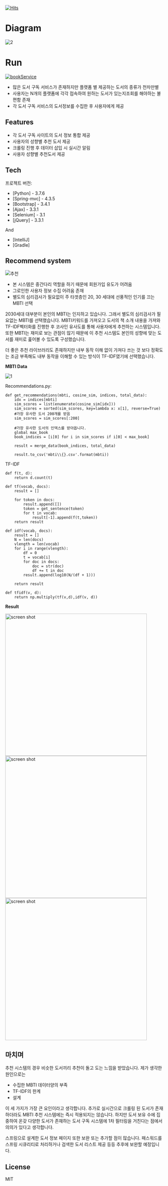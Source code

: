[![Hits](https://hits.seeyoufarm.com/api/count/incr/badge.svg?url=https%3A%2F%2Fgithub.com%2FMelRanG%2FbookService&count_bg=%2379C83D&title_bg=%23555555&icon=&icon_color=%23E7E7E7&title=hits&edge_flat=false)](https://hits.seeyoufarm.com)

# Diagram
![2](https://user-images.githubusercontent.com/62234293/112092924-e6ba4d80-8bdb-11eb-8516-84768c1a5cc3.PNG)

# Run
[![bookService](https://img.youtube.com/vi/p55YEyQ-RiQ/0.jpg)](https://www.youtube.com/watch?v=p55YEyQ-RiQ)

 - 많은 도서 구독 서비스가 존재하지만 플랫폼 별 제공하는 도서의 종류가 천차만별 
 - 사용자는 N개의 플랫폼에 각각 접속하여 원하는 도서가 있는지조회를 해야하는 불편함 존재
 - 각 도서 구독 서비스의 도서정보를 수집한 후 사용자에게 제공

## Features

- 각 도서 구독 사이트의 도서 정보 통합 제공
- 사용자의 성향별 추천 도서 제공
- 크롤링 진행 후 데이터 삽입 시 실시간 알림
- 사용자 성향별 추천도서 제공

## Tech

프로젝트 버전:

- [Python] - 3.7.6
- [Spring-mvc] - 4.3.5
- [Bootstrap] - 3.4.1
- [Ajax] - 3.3.1
- [Selenium] - 3.1
- [jQuery] - 3.3.1

And

- [IntelliJ]
- [Gradle]


## Recommend system

![추천](https://user-images.githubusercontent.com/62234293/112092621-3cdac100-8bdb-11eb-9f17-162ba4c05ace.png)


- 본 시스템은 중간다리 역할을 하기 때문에 회원가입 유도가 어려움
- 그로인한 사용자 정보 수집 어려움 존재
- 별도의 심리검사가 필요없이 주 타겟층인 20, 30 세대에 선풍적인 인기를 끄는 MBTI 선택

2030세대 대부분이 본인의 MBTI는 인지하고 있습니다. 그래서 별도의 심리검사가 필요없는 MBTI를
선택했습니다. MBTI키워드를 가져오고 도서의 책 소개 내용을 가져와 TF-IDF벡터화를 진행한 후 코사인
유사도를 통해 사용자에게 추천하는 시스템입니다. 또한 MBTI는 재미로 보는 관점이 많기 때문에 
이 추천 시스템도 본인의 성향에 맞는 도서를 재미로 훑어볼 수 있도록 구성했습니다.

더 좋은 추천 라이브러리도 존재하지만 내부 동작 이해 없이 가져다 쓰는 것 보다 정확도는 조금
부족해도 내부 동작을 이해할 수 있는 방식이 TF-IDF였기에 선택했습니다.



**MBTI Data**

![1](https://user-images.githubusercontent.com/62234293/110897024-06ca5100-8340-11eb-9b53-b4b8593fd9c5.PNG)



Recommendations.py:

```
def get_recommendations(mbti, cosine_sim, indices, total_data):
    idx = indices[mbti]
    sim_scores = list(enumerate(cosine_sim[idx]))
    sim_scores = sorted(sim_scores, key=lambda x: x[1], reverse=True)
    #가장 유사한 도서 200개를 받음
    sim_scores = sim_scores[:200]

    #가장 유사한 도서의 인덱스를 받아옵니다.
    global max_book
    book_indices = [i[0] for i in sim_scores if i[0] < max_book]

    result = merge_data(book_indices, total_data)

    result.to_csv('mbti\\{}.csv'.format(mbti))
```
TF-IDF
```
def f(t, d):
    return d.count(t)

def tf(vocab, docs):
    result = []

    for token in docs:
        result.append([])
        token = get_sentence(token)
        for t in vocab:
            result[-1].append(f(t,token))
    return result

def idf(vocab, docs):
    result = []
    N = len(docs)
    vlength = len(vocab)
    for i in range(vlength):
        df = 0
        t = vocab[i]
        for doc in docs:
            doc = str(doc)
            df += t in doc
        result.append(log10(N/(df + 1)))

    return result

def tfidf(v, d):
    return np.multiply(tf(v,d),idf(v, d))
```


**Result**

<img width="450" alt="screen shot" src="https://user-images.githubusercontent.com/62234293/110897683-375eba80-8341-11eb-80d0-d6e2e8b91701.PNG">

<img width="450" alt="screen shot" src="https://user-images.githubusercontent.com/62234293/110897685-39287e00-8341-11eb-8d37-f9ecc20d30c6.PNG">

<img width="450" alt="screen shot" src="https://user-images.githubusercontent.com/62234293/110897855-8e648f80-8341-11eb-8892-05764aeff277.PNG">



## 마치며

추천 시스템의 경우 비슷한 도서끼리 추천이 돌고 도는 느낌을 받았습니다. 제가 생각한 원인으로는
- 수집한 MBTI 데이터양의 부족
- TF-IDF의 한계
- 설계

이 세 가지가 가장 큰 요인이라고 생각합니다. 추가로 실시간으로 크롤링 된 도서가 존재하더라도 MBTI 추천 시스템에는 즉시 적용되지는 않습니다.
하지만 도서 보유 수에 집중하여 온갖 다양한 도서가 존재하는 도서 구독 시스템에 1차 필터링을 거친다는 점에서
의의가 있다고 생각합니다.


스프링으로 설계한 도서 정보 페이지 또한 보완 또는 추가할 점이 많습니다. 패스워드를 스프링 시큐리티로 처리하거나 검색한 도서 리스트 제공 등등
추후에 보완할 예정입니다.

## License
MIT
